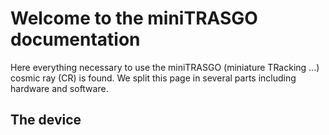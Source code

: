 # Welcome to the miniTRASGO documentation
Here everything necessary to use the miniTRASGO (miniature TRacking ...) cosmic ray (CR) is found. We split this page in several parts including hardware and software.

## The device

